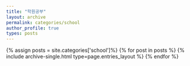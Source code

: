 ```yaml
---
title: "학원공부"
layout: archive
permalink: categories/school
author_profile: true
types: posts
---
```


{% assign posts = site.categories['school']%}
{% for post in posts %}
  {% include archive-single.html type=page.entries_layout %}
{% endfor %}
